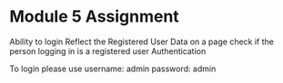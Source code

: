 # Module 5 Assignment

 Ability to login
Reflect the Registered User Data on a page
check if the person logging in is a registered user
Authentication 

To login please use
username: admin
password: admin

